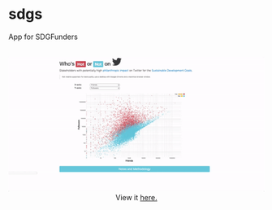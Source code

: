 # sdgs
App for SDGFunders
<p align="center">
  <br>
  <img src="https://github.com/kvn219/sdgs/blob/gh-pages/sdgs.gif">
  <br>
  View it <a href="https://kvn219.github.io/sdgs/">here.</a>
</p>
